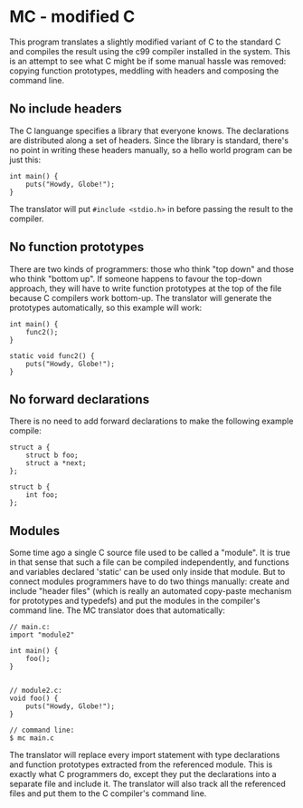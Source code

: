 # MC - modified C

This program translates a slightly modified variant of C to the
standard C and compiles the result using the c99 compiler installed in
the system. This is an attempt to see what C might be if some manual
hassle was removed: copying function prototypes, meddling with headers
and composing the command line.


## No include headers

The C languange specifies a library that everyone knows. The
declarations are distributed along a set of headers. Since the library
is standard, there's no point in writing these headers manually, so a
hello world program can be just this:

	int main() {
		puts("Howdy, Globe!");
	}

The translator will put `#include <stdio.h>` in before passing
the result to the compiler.


## No function prototypes

There are two kinds of programmers: those who think "top down" and
those who think "bottom up". If someone happens to favour the top-down
approach, they will have to write function prototypes at the top of the
file because C compilers work bottom-up. The translator will generate
the prototypes automatically, so this example will work:

	int main() {
		func2();
	}

	static void func2() {
		puts("Howdy, Globe!");
	}


## No forward declarations

There is no need to add forward declarations to make the following
example compile:

	struct a {
		struct b foo;
		struct a *next;
	};

	struct b {
		int foo;
	};


## Modules

Some time ago a single C source file used to be called a "module". It
is true in that sense that such a file can be compiled independently,
and functions and variables declared 'static' can be used only inside
that module. But to connect modules programmers have to do two things
manually: create and include "header files" (which is really an
automated copy-paste mechanism for prototypes and typedefs) and put the
modules in the compiler's command line. The MC translator does that
automatically:

	// main.c:
	import "module2"

	int main() {
		foo();
	}


	// module2.c:
	void foo() {
		puts("Howdy, Globe!");
	}

	// command line:
	$ mc main.c

The translator will replace every import statement with type
declarations and function prototypes extracted from the referenced
module. This is exactly what C programmers do, except they put the
declarations into a separate file and include it. The translator will
also track all the referenced files and put them to the C compiler's
command line.

